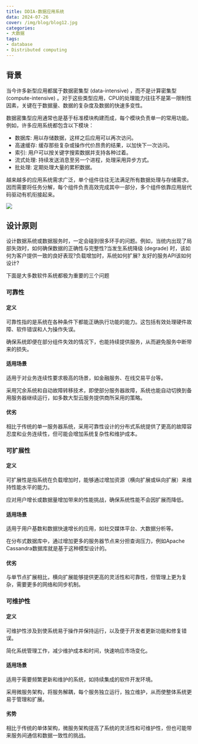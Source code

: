 ```yaml
---
title: DDIA-数据应用系统
data: 2024-07-26
cover: /img/blog/blog12.jpg
categories:
- 大数据
tags:
- database
- Distributed computing
---
```


## 背景

当今许多新型应用都属于数据密集型 (data-intensive) ，而不是计算密集型(compute-intensive) 。对于这些类型应用，CPU的处理能力往往不是第一限制性因素，关键在于数据量、数据的复杂度及数据的快速多变性。

<!--more-->

数据密集型应用通常也是基于标准模块构建而成，每个模块负责单一的常用功能。例如，许多应用系统都包含以下模块：
- 数据库: 用以存储数据，这样之后应用可以再次访问。
- 高速缓存: 缓存那些复杂或操作代价昂贵的结果，以加快下一次访问。
- 索引: 用户可以按关键字搜索数据并支持各种过着。
- 流式处理: 持续发送消息至另一个进程，处理采用异步方式。
- 批处理: 定期处理大量的累积数据。

越来越多的应用系统需求广泛，单个组件往往无法满足所有数据处理与存储需求。因而需要将任务分解，每个组件负责高效完成其中一部分，多个组件依靠应用层代码驱动有机衔接起来。

![](../../img/blogs/DDIA/一/1png.png)

## 设计原则

设计数据系统或数据服务时，一定会碰到很多环手的问题。例如，当统内出现了局部失效时，如何确保数据的正确性与完整性?当发生系统降级 (degrade) 时，该如何为客户提供一致的良好表现?负载增加时，系统如何扩展? 友好的服务API该如何设计?

下面是大多数软件系统都极为重要的三个问题

### 可靠性

#### 定义

可靠性指的是系统在各种条件下都能正确执行功能的能力。这包括有效处理硬件故障、软件错误和人为操作失误。

确保系统即便在部分组件失效的情况下，也能持续提供服务，从而避免服务中断带来的损失。

#### 适用场景
适用于对业务连续性要求极高的场景，如金融服务、在线交易平台等。

采用冗余系统和自动故障转移技术，即使部分服务器故障，系统也能自动切换到备用服务器继续运行，如多数大型云服务提供商所采用的策略。

#### 优劣
相比于传统的单一服务器系统，采用可靠性设计的分布式系统提供了更高的故障容忍度和业务连续性，但可能会增加系统复杂性和维护成本。

### 可扩展性

#### 定义

可扩展性是指系统在负载增加时，能够通过增加资源（横向扩展或纵向扩展）来维持性能水平的能力。

应对用户增长或数据量增加带来的性能挑战，确保系统性能不会因扩展而降低。

#### 适用场景
适用于用户基数和数据快速增长的应用，如社交媒体平台、大数据分析等。

在分布式数据库中，通过增加更多的服务器节点来分担查询压力，例如Apache Cassandra数据库就是基于这种模型设计的。

#### 优劣
与单节点扩展相比，横向扩展能够提供更高的灵活性和可靠性，但管理上更为复杂，需要更多的网络和同步机制。

### 可维护性

#### 定义

可维护性涉及到使系统易于操作并保持运行，以及便于开发者更新功能和修复错误。

简化系统管理工作，减少维护成本和时间，快速响应市场变化。

#### 适用场景
适用于需要频繁更新和维护的系统，如持续集成的软件开发环境。

采用微服务架构，将服务解耦，每个服务独立运行，独立维护，从而使整体系统更易于管理和扩展。

#### 劣势
相比于传统的单体架构，微服务架构提高了系统的灵活性和可维护性，但也可能带来服务间通信和数据一致性的挑战。